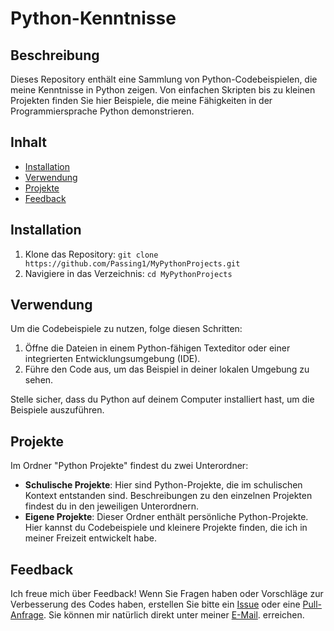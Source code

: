 # Python-Kenntnisse

## Beschreibung

Dieses Repository enthält eine Sammlung von Python-Codebeispielen, die meine Kenntnisse in Python zeigen. Von einfachen Skripten bis zu kleinen Projekten finden Sie hier Beispiele, die meine Fähigkeiten in der Programmiersprache Python demonstrieren.

## Inhalt

- [Installation](#installation)
- [Verwendung](#verwendung)
- [Projekte](#projekte)
- [Feedback](#feedback)

## Installation

1. Klone das Repository: `git clone https://github.com/Passing1/MyPythonProjects.git`
2. Navigiere in das Verzeichnis: `cd MyPythonProjects`

## Verwendung

Um die Codebeispiele zu nutzen, folge diesen Schritten:

1. Öffne die Dateien in einem Python-fähigen Texteditor oder einer integrierten Entwicklungsumgebung (IDE).
2. Führe den Code aus, um das Beispiel in deiner lokalen Umgebung zu sehen.

Stelle sicher, dass du Python auf deinem Computer installiert hast, um die Beispiele auszuführen.

## Projekte

Im Ordner "Python Projekte" findest du zwei Unterordner:

- **Schulische Projekte**: Hier sind Python-Projekte, die im schulischen Kontext entstanden sind. Beschreibungen zu den einzelnen Projekten findest du in den jeweiligen Unterordnern.
- **Eigene Projekte**: Dieser Ordner enthält persönliche Python-Projekte. Hier kannst du Codebeispiele und kleinere Projekte finden, die ich in meiner Freizeit entwickelt habe.

## Feedback

Ich freue mich über Feedback! Wenn Sie Fragen haben oder Vorschläge zur Verbesserung des Codes haben, erstellen Sie bitte ein [Issue](https://github.com/Passing1/MyPythonProjects/issues) oder eine [Pull-Anfrage](https://github.com/Passing1/MyPythonProjects/pulls). Sie können mir natürlich direkt unter meiner [E-Mail](mailto:pascalfreund2005@gmail.com). erreichen.
